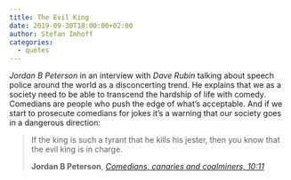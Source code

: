 ```yaml
---
title: The Evil King
date: 2019-09-30T18:00:00+02:00
author: Stefan Imhoff
categories:
  - quotes
---
```


_Jordan B Peterson_ in an interview with _Dave Rubin_ talking about speech police around the world as a disconcerting trend. He explains that we as a society need to be able to transcend the hardship of life with comedy. Comedians are people who push the edge of what’s acceptable. And if we start to prosecute comedians for jokes it’s a warning that our society goes in a dangerous direction:

> If the king is such a tyrant that he kills his jester, then you know that the evil king is in charge.
>
> **Jordan B Peterson**, _[Comedians, canaries and coalminers, 10:11](https://youtu.be/SYnCaCQe-sI?t=602)_
